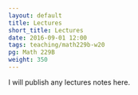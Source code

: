 ```yaml
---
layout: default
title: Lectures
short_title: Lectures
date: 2016-09-01 12:00
tags: teaching/math229b-w20
pg: Math 229B
weight: 350
---
```


I will publish any lectures notes here.

<!-- - [Lecture notes](lecture-notes.pdf) -->

<!-- - Lecture 1: Vector spaces, 1.2.1, 1.2.11. -->
<!-- - Lecture 2: Subspaces, 1.3.1, 1.3.11, -->
<!-- - Lecture 3: More subspaces, 1.3.12 -->
<!-- - Lecture 4: Linear (in)dependance, 1.4.1, 1.5.1, 1.5.2a -->
<!-- - Lecture 5: Bases and dimension, 1.6.1, 1.6.2a -->
<!-- - Lecture 6: Bases and dimension, 1.6.3a, 1.6.6 -->
<!-- - Lecture 7: Linear transformations -->
<!-- - Lecture 8: Review -->
<!-- - Lecture 9: Kernels and images -->
<!-- - Lecture 10: Matrix representations -->
<!-- - Lecture 11: Matrix representations -->
<!-- - Lecture 12: Composition of transformations -->
<!-- - Lecture 13: Isomorphisms -->
<!-- - Lecture 14: Change of coordinates  -->
<!-- - Lecture 15: Determinants -->
<!-- - Lecture 16: Eigenvectors and eigenvalues -->
<!-- - Lecture 17: Eigenvectors and eigenvalues -->
<!-- - Lecture 18: Review -->
<!-- - Lecture 19: Diagonalizability -->
<!-- - Lecture 20: Diagonalizability -->
<!-- - Lecture 21: Inner products -->
<!-- - Lecture 22: Gram-Schmidt orthogonalization -->
<!-- - Lecture 23: Adjoints -->
<!-- - Lecture 24: Normal and self adjoint operators -->
<!-- - Lecture 25: Normal and self adjoint operators -->
<!-- - Lecture 26: Review. -->
